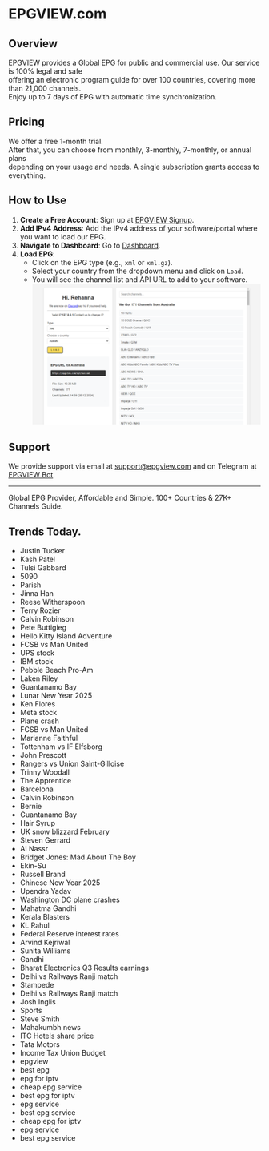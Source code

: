 # EPGVIEW.com



## Overview
EPGVIEW provides a Global EPG for public and commercial use. Our service is 100% legal and safe\
offering an electronic program guide for over 100 countries, covering more than 21,000 channels.\
Enjoy up to 7 days of EPG with automatic time synchronization.

## Pricing
We offer a free 1-month trial. \
After that, you can choose from monthly, 3-monthly, 7-monthly, or annual plans \
depending on your usage and needs. A single subscription grants access to everything.

## How to Use
1. **Create a Free Account**: Sign up at [EPGVIEW Signup](https://epgview.com/signup.php).
2. **Add IPv4 Address**: Add the IPv4 address of your software/portal where you want to load our EPG.
3. **Navigate to Dashboard**: Go to [Dashboard](https://epgview.com/dashboard.php).
4. **Load EPG**:
   - Click on the EPG type (e.g., `xml` or `xml.gz`).
   - Select your country from the dropdown menu and click on `Load`.
   - You will see the channel list and API URL to add to your software.
![EPGVIEW](img/dashboard.png)
## Support
We provide support via email at [support@epgview.com](mailto:support@epgview.com) and on Telegram at [EPGVIEW Bot](https://t.me/epgview_bot).

---

Global EPG Provider, Affordable and Simple. 100+ Countries & 27K+ Channels Guide.

## Trends Today.

- Justin Tucker
- Kash Patel
- Tulsi Gabbard
- 5090
- Parish
- Jinna Han
- Reese Witherspoon
- Terry Rozier
- Calvin Robinson
- Pete Buttigieg
- Hello Kitty Island Adventure
- FCSB vs Man United
- UPS stock
- IBM stock
- Pebble Beach Pro-Am
- Laken Riley
- Guantanamo Bay
- Lunar New Year 2025
- Ken Flores
- Meta stock
- Plane crash
- FCSB vs Man United
- Marianne Faithful
- Tottenham vs IF Elfsborg
- John Prescott
- Rangers vs Union Saint-Gilloise
- Trinny Woodall
- The Apprentice
- Barcelona
- Calvin Robinson
- Bernie
- Guantanamo Bay
- Hair Syrup
- UK snow blizzard February
- Steven Gerrard
- Al Nassr
- Bridget Jones: Mad About The Boy
- Ekin-Su
- Russell Brand
- Chinese New Year 2025
- Upendra Yadav
- Washington DC plane crashes
- Mahatma Gandhi
- Kerala Blasters
- KL Rahul
- Federal Reserve interest rates
- Arvind Kejriwal
- Sunita Williams
- Gandhi
- Bharat Electronics Q3 Results earnings
- Delhi vs Railways Ranji match
- Stampede
- Delhi vs Railways Ranji match
- Josh Inglis
- Sports
- Steve Smith
- Mahakumbh news
- ITC Hotels share price
- Tata Motors
- Income Tax Union Budget
- epgview
- best epg
- epg for iptv
- cheap epg service
- best epg for iptv
- epg service
- best epg service
- cheap epg for iptv
- epg service
- best epg service
